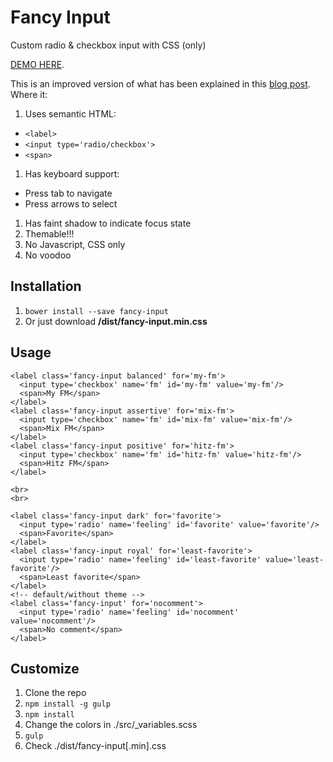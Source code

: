 # Fancy Input
Custom radio &amp; checkbox input with CSS (only)

[DEMO HERE](https://jsfiddle.net/swqk9ze7/).

This is an improved version of what has been explained in this [blog post](http://www.sitepoint.com/replacing-radio-buttons-without-replacing-radio-buttons/). Where it:

1. Uses semantic HTML:
  - `<label>`
  - `<input type='radio/checkbox'>`
  - `<span>`
1. Has keyboard support:
  - Press tab to navigate
  - Press arrows to select
1. Has faint shadow to indicate focus state
1. Themable!!!
1. No Javascript, CSS only
1. No voodoo

## Installation
1. `bower install --save fancy-input`
1. Or just download **/dist/fancy-input.min.css**

## Usage
```
<label class='fancy-input balanced' for='my-fm'>
  <input type='checkbox' name='fm' id='my-fm' value='my-fm'/>
  <span>My FM</span>
</label>
<label class='fancy-input assertive' for='mix-fm'>
  <input type='checkbox' name='fm' id='mix-fm' value='mix-fm'/>
  <span>Mix FM</span>
</label>
<label class='fancy-input positive' for='hitz-fm'>
  <input type='checkbox' name='fm' id='hitz-fm' value='hitz-fm'/>
  <span>Hitz FM</span>
</label>

<br>
<br>

<label class='fancy-input dark' for='favorite'>
  <input type='radio' name='feeling' id='favorite' value='favorite'/>
  <span>Favorite</span>
</label>
<label class='fancy-input royal' for='least-favorite'>
  <input type='radio' name='feeling' id='least-favorite' value='least-favorite'/>
  <span>Least favorite</span>
</label>
<!-- default/without theme -->
<label class='fancy-input' for='nocomment'>
  <input type='radio' name='feeling' id='nocomment' value='nocomment'/>
  <span>No comment</span>
</label>
```

## Customize
1. Clone the repo
1. `npm install -g gulp`
1. `npm install`
1. Change the colors in ./src/_variables.scss
1. `gulp`
1. Check ./dist/fancy-input[.min].css

